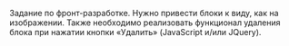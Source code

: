 Задание по фронт-разработке. Нужно привести блоки к виду, как на изображении. Также необходимо реализовать функционал удаления блока при нажатии кнопки «Удалить» (JavaScript и/или JQuery).
